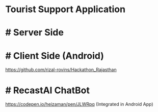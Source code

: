 # Tourist Support Application

# # Server Side

# # Client Side (Android)
https://github.com/rizal-rovins/Hackathon_Rajasthan

# # RecastAI ChatBot
https://codepen.io/heizaman/pen/JLWRpq
(Integrated in Android App)
